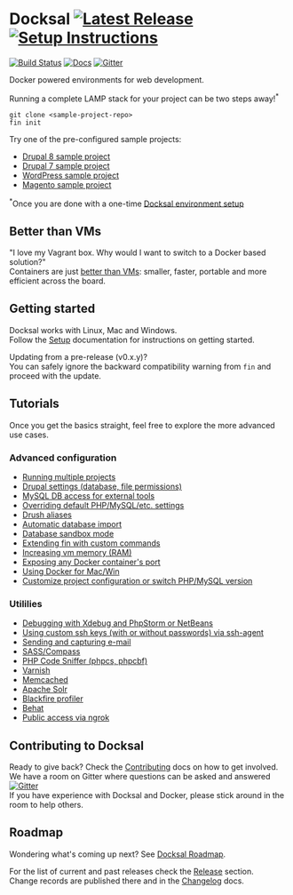 # Docksal [![Latest Release](https://img.shields.io/github/release/docksal/docksal.svg?style=flat-square)](https://github.com/docksal/docksal/releases/latest) [![Setup Instructions](https://img.shields.io/badge/%E2%9A%99-%20Setup%20Instructions%20-blue.svg)](https://github.com/docksal/docksal/blob/develop/docs/env-setup.md)

[![Build Status](https://img.shields.io/travis/docksal/docksal.svg?style=flat-square)](https://travis-ci.org/docksal/docksal)
[![Docs](https://readthedocs.org/projects/docksal/badge?version=master&style=flat-square)](http://docksal.readthedocs.io/en/master)
[![Gitter](https://img.shields.io/gitter/room/docksal/community-support.svg?style=flat-square)](https://gitter.im/docksal/community-support)

Docker powered environments for web development.  

Running a complete LAMP stack for your project can be two steps away!<sup>*</sup>

```
git clone <sample-project-repo>
fin init
```

Try one of the pre-configured sample projects:

- [Drupal 8 sample project](https://github.com/docksal/drupal8)
- [Drupal 7 sample project](https://github.com/docksal/drupal7)
- [WordPress sample project](https://github.com/docksal/wordpress)
- [Magento sample project](https://github.com/docksal/magento)

<sup>*</sup>Once you are done with a one-time [Docksal environment setup](/docs/env-setup.md)


## Better than VMs

"I love my Vagrant box. Why would I want to switch to a Docker based solution?"  
Containers are just [better than VMs](https://github.com/docker/docker#better-than-vms): 
smaller, faster, portable and more efficient across the board.


<a name="setup"></a>
<a name="updates"></a>
## Getting started

Docksal works with Linux, Mac and Windows.  
Follow the [Setup](/docs/setup.md) documentation for instructions on getting started. 

Updating from a pre-release (v0.x.y)?  
You can safely ignore the backward compatibility warning from `fin` and proceed with the update.

<a name="instructions"></a>
## Tutorials

Once you get the basics straight, feel free to explore the more advanced use cases. 

### Advanced configuration
- [Running multiple projects](/docs/multiple-projects.md)
- [Drupal settings (database, file permissions)](/docs/drupal-settings.md)
- [MySQL DB access for external tools](/docs/advanced/db-access.md)
- [Overriding default PHP/MySQL/etc. settings](/docs/settings.md)
- [Drush aliases](/docs/drush-aliases.md)
- [Automatic database import](docs/db-import.md)
- [Database sandbox mode](/docs/db-sandbox.md)
- [Extending fin with custom commands](/docs/custom-commands.md)
- [Increasing vm memory (RAM)](/docs/vm.md)
- [Exposing any Docker container's port](/docs/expose-port.md)
- [Using Docker for Mac/Win](/docs/env-setup-native.md)
- [Customize project configuration or switch PHP/MySQL version](/docs/project-customize.md)

### Utililies
- [Debugging with Xdebug and PhpStorm or NetBeans](/docs/xdebug.md)
- [Using custom ssh keys (with or without passwords) via ssh-agent](/docs/ssh-agent.md)
- [Sending and capturing e-mail](/docs/mail.md)
- [SASS/Compass](/docs/sass.md)
- [PHP Code Sniffer (phpcs, phpcbf)](/docs/phpcs.md)
- [Varnish](/docs/varnish.md)
- [Memcached](/docs/memcached.md)
- [Apache Solr](/docs/apache-solr.md)
- [Blackfire profiler](/docs/blackfire.md)
- [Behat](/docs/behat.md)
- [Public access via ngrok](/docs/public-access.md)


## Contributing to Docksal

Ready to give back? Check the [Contributing](CONTRIBUTING.md) docs on how to get involved.  
We have a room on Gitter where questions can be asked and answered 
[![Gitter](https://img.shields.io/gitter/room/docksal/community-support.svg?style=flat-square)](https://gitter.im/docksal/community-support)  
If you have experience with Docksal and Docker, please stick around in the room to help others.


## Roadmap

Wondering what's coming up next? See [Docksal Roadmap](ROADMAP.md).

For the list of current and past releases check the [Release](https://github.com/docksal/docksal/releases) section.  
Change records are published there and in the [Changelog](CHANGELOG.md) docs. 
